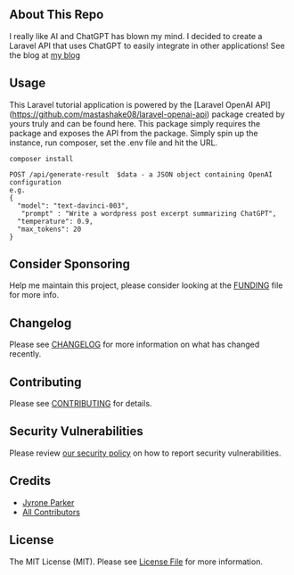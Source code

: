 ## About This Repo

I really like AI and ChatGPT has blown my mind. I decided to create a Laravel API that uses ChatGPT to easily integrate in other applications! See the blog at [my blog](https://jyroneparker.com/2023/02/17/creating-a-laravel-chatgpt-api/)

## Usage
This Laravel tutorial application is powered by the [Laravel OpenAI API] (https://github.com/mastashake08/laravel-openai-api) package created by yours truly and can be found here. This package simply requires the package and exposes the API from the package. Simply spin up the instance, run composer, set the .env file and hit the URL.

```
composer install
```

```
POST /api/generate-result  $data - a JSON object containing OpenAI configuration
e.g.
{
  "model": "text-davinci-003",
   "prompt" : "Write a wordpress post excerpt summarizing ChatGPT",
  "temperature": 0.9,
  "max_tokens": 20
}  
```
## Consider Sponsoring
Help me maintain this project, please consider looking at the [FUNDING](./github/FUNDING.yml) file for more info.

## Changelog

Please see [CHANGELOG](CHANGELOG.md) for more information on what has changed recently.

## Contributing

Please see [CONTRIBUTING](CONTRIBUTING.md) for details.

## Security Vulnerabilities

Please review [our security policy](../../security/policy) on how to report security vulnerabilities.

## Credits

- [Jyrone Parker](https://github.com/mastashake08)
- [All Contributors](../../contributors)

## License

The MIT License (MIT). Please see [License File](LICENSE.md) for more information.
